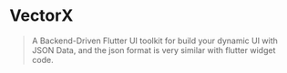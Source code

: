 # VectorX

>A Backend-Driven Flutter UI toolkit for build your dynamic UI with JSON Data, and the json format is very similar with flutter widget code.
